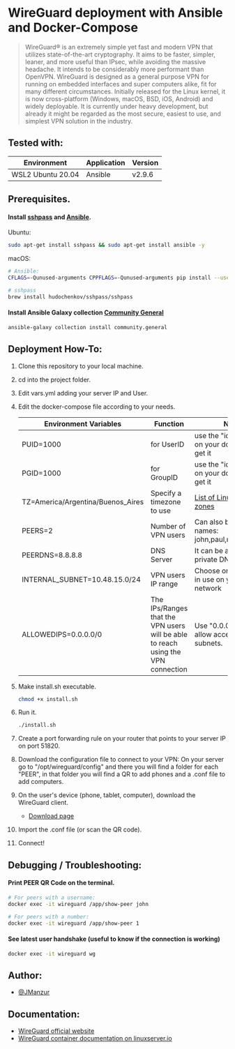 
# WireGuard deployment with Ansible and Docker-Compose

>WireGuard® is an extremely simple yet fast and modern VPN that utilizes state-of-the-art cryptography. It aims to be faster, simpler, leaner, and more useful than IPsec, while avoiding the massive headache. It intends to be considerably more performant than OpenVPN. WireGuard is designed as a general purpose VPN for running on embedded interfaces and super computers alike, fit for many different circumstances. Initially released for the Linux kernel, it is now cross-platform (Windows, macOS, BSD, iOS, Android) and widely deployable. It is currently under heavy development, but already it might be regarded as the most secure, easiest to use, and simplest VPN solution in the industry.

## Tested with: 

| Environment | Application | Version  |
| ----------------- |-----------|---------|
| WSL2 Ubuntu 20.04 | Ansible | v2.9.6 |

## Prerequisites. 

#### Install [sshpass](https://linux.die.net/man/1/sshpass) and [Ansible](https://www.ansible.com/).

Ubuntu:
```bash
sudo apt-get install sshpass && sudo apt-get install ansible -y
```

macOS:
```bash
# Ansible:
CFLAGS=-Qunused-arguments CPPFLAGS=-Qunused-arguments pip install --user ansible

# sshpass
brew install hudochenkov/sshpass/sshpass
```
#### Install Ansible Galaxy collection [Community General](https://galaxy.ansible.com/community/general)

```bash
ansible-galaxy collection install community.general
```

## Deployment How-To:

1. Clone this repository to your local machine.
2. cd into the project folder.
3. Edit vars.yml adding your server IP and User.
4. Edit the docker-compose file according to your needs.

    | Environment Variables | Function | Note  |
    | ----------------- |-----------|---------|
    | PUID=1000 | for UserID | use the "id" command on your docker host to get it |
    | PGID=1000 | for GroupID | use the "id" command on your docker host to get it |
    | TZ=America/Argentina/Buenos_Aires | Specify a timezone to use | [List of Linux TZ time zones](https://en.wikipedia.org/wiki/List_of_tz_database_time_zones) |
    | PEERS=2 | Number of VPN users | Can also be a list of names: john,paul,ringo,george |
    | PEERDNS=8.8.8.8 | DNS Server | It can be a public or private DNS |
    | INTERNAL_SUBNET=10.48.15.0/24 | VPN users IP range | Choose one that is not in use on your local network |
    | ALLOWEDIPS=0.0.0.0/0 | The IPs/Ranges that the VPN users will be able to reach using the VPN connection | Use "0.0.0.0/0" to allow access to all subnets. | 

5. Make install.sh executable. 
    ```bash
    chmod +x install.sh
    ```
6. Run it.
    ```bash
    ./install.sh
    ```
7. Create a port forwarding rule on your router that points to your server IP on port 51820.
8. Download the configuration file to connect to your VPN: On your server go to "/opt/wireguard/config" and there you will find a folder for each "PEER", in that folder you will find a QR to add phones and a .conf file to add computers.
9. On the user's device (phone, tablet, computer), download the WireGuard client.
    - [Download page](https://www.wireguard.com/install/)
10. Import the .conf file (or scan the QR code).
11. Connect!

## Debugging / Troubleshooting:

#### Print PEER QR Code on the terminal.

```bash
# For peers with a username:
docker exec -it wireguard /app/show-peer john

# For peers with a number:
docker exec -it wireguard /app/show-peer 1
```

#### See latest user handshake (useful to know if the connection is working)

```bash
docker exec -it wireguard wg
```

## Author:

- [@JManzur](https://jmanzur.com.ar)

## Documentation:

- [WireGuard official website](https://www.wireguard.com/)
- [WireGuard container documentation on linuxserver.io](https://docs.linuxserver.io/images/docker-wireguard)
